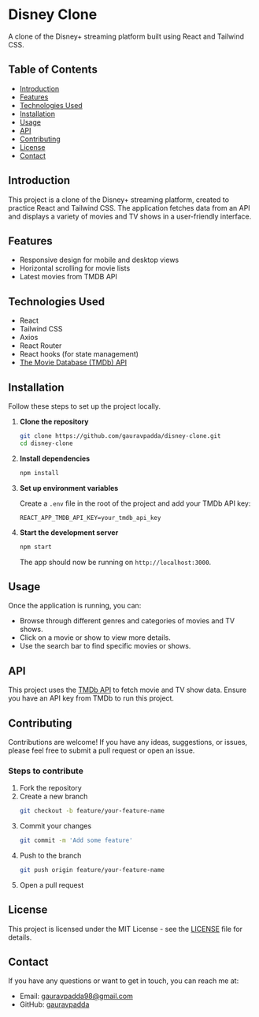 # Disney Clone

A clone of the Disney+ streaming platform built using React and Tailwind CSS.

## Table of Contents

- [Introduction](#introduction)
- [Features](#features)
- [Technologies Used](#technologies-used)
- [Installation](#installation)
- [Usage](#usage)
- [API](#api)
- [Contributing](#contributing)
- [License](#license)
- [Contact](#contact)

## Introduction

This project is a clone of the Disney+ streaming platform, created to practice React and Tailwind CSS. The application fetches data from an API and displays a variety of movies and TV shows in a user-friendly interface.

## Features
- Responsive design for mobile and desktop views
- Horizontal scrolling for movie lists
- Latest movies from TMDB API

## Technologies Used

- React
- Tailwind CSS
- Axios
- React Router
- React hooks (for state management)
- [The Movie Database (TMDb) API](https://www.themoviedb.org/documentation/api)

## Installation

Follow these steps to set up the project locally.

1. **Clone the repository**
   ```bash
   git clone https://github.com/gauravpadda/disney-clone.git
   cd disney-clone
   ```

2. **Install dependencies**
   ```bash
   npm install
   ```

3. **Set up environment variables**

   Create a `.env` file in the root of the project and add your TMDb API key:
   ```
   REACT_APP_TMDB_API_KEY=your_tmdb_api_key
   ```

4. **Start the development server**
   ```bash
   npm start
   ```

   The app should now be running on `http://localhost:3000`.

## Usage

Once the application is running, you can:

- Browse through different genres and categories of movies and TV shows.
- Click on a movie or show to view more details.
- Use the search bar to find specific movies or shows.


## API

This project uses the [TMDb API](https://www.themoviedb.org/documentation/api) to fetch movie and TV show data. Ensure you have an API key from TMDb to run this project.

## Contributing

Contributions are welcome! If you have any ideas, suggestions, or issues, please feel free to submit a pull request or open an issue.

### Steps to contribute

1. Fork the repository
2. Create a new branch
   ```bash
   git checkout -b feature/your-feature-name
   ```
3. Commit your changes
   ```bash
   git commit -m 'Add some feature'
   ```
4. Push to the branch
   ```bash
   git push origin feature/your-feature-name
   ```
5. Open a pull request

## License

This project is licensed under the MIT License - see the [LICENSE](LICENSE) file for details.

## Contact

If you have any questions or want to get in touch, you can reach me at:

- Email: gauravpadda98@gmail.com
- GitHub: [gauravpadda](https://github.com/gauravpadda)
